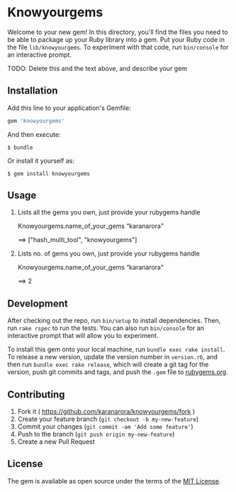 # Knowyourgems

Welcome to your new gem! In this directory, you'll find the files you need to be able to package up your Ruby library into a gem. Put your Ruby code in the file `lib/knowyourgems`. To experiment with that code, run `bin/console` for an interactive prompt.

TODO: Delete this and the text above, and describe your gem

## Installation

Add this line to your application's Gemfile:

```ruby
gem 'knowyourgems'
```

And then execute:

    $ bundle

Or install it yourself as:

    $ gem install knowyourgems

## Usage

  1) Lists all the gems you own, just provide your rubygems handle

	  Knowyourgems.name_of_your_gems “karanarora"
	  
	  ==> ["hash_multi_tool", "knowyourgems"]

  2) Lists no. of gems you own, just provide your rubygems handle

	  Knowyourgems.name_of_your_gems “karanarora"
      	  
      ==> 2

## Development

After checking out the repo, run `bin/setup` to install dependencies. Then, run `rake rspec` to run the tests. You can also run `bin/console` for an interactive prompt that will allow you to experiment.

To install this gem onto your local machine, run `bundle exec rake install`. To release a new version, update the version number in `version.rb`, and then run `bundle exec rake release`, which will create a git tag for the version, push git commits and tags, and push the `.gem` file to [rubygems.org](https://rubygems.org).

## Contributing

1. Fork it ( https://github.com/karanarora/knowyourgems/fork )
2. Create your feature branch (`git checkout -b my-new-feature`)
3. Commit your changes (`git commit -am 'Add some feature'`)
4. Push to the branch (`git push origin my-new-feature`)
5. Create a new Pull Request


## License

The gem is available as open source under the terms of the [MIT License](http://opensource.org/licenses/MIT).

